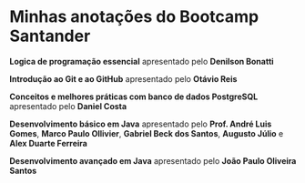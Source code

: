 # Minhas anotações do Bootcamp Santander



**Logica de programação essencial** apresentado pelo **Denilson Bonatti**

**Introdução ao Git e ao GitHub** apresentado pelo **Otávio Reis**

**Conceitos e melhores práticas com banco de dados PostgreSQL** apresentado pelo **Daniel Costa**

**Desenvolvimento básico em Java** apresentado pelo **Prof. André Luis Gomes**, **Marco Paulo Ollivier**, **Gabriel Beck dos Santos**, **Augusto Júlio** e **Alex Duarte Ferreira**

**Desenvolvimento avançado em Java** apresentado pelo **João Paulo Oliveira Santos**

